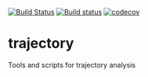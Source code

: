 <!-- README.md is generated from README.Rmd. Please edit that file -->
[![Build Status](https://travis-ci.org/karpfen/trajectory.svg?branch=master)](https://travis-ci.org/karpfen/trajectory) [![Build status](https://ci.appveyor.com/api/projects/status/qg1crx6lgsva4j9w?svg=true)](https://ci.appveyor.com/project/karpfen/trajectory) [![codecov](https://codecov.io/gh/karpfen/trajectory/branch/master/graph/badge.svg)](https://codecov.io/gh/karpfen/trajectory)

trajectory
==========

Tools and scripts for trajectory analysis
